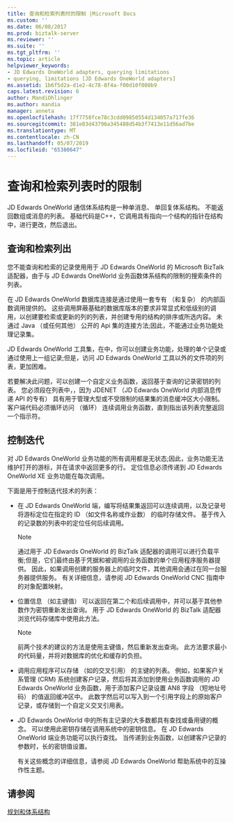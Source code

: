 ```yaml
---
title: 查询和检索列表时的限制 |Microsoft Docs
ms.custom: ''
ms.date: 06/08/2017
ms.prod: biztalk-server
ms.reviewer: ''
ms.suite: ''
ms.tgt_pltfrm: ''
ms.topic: article
helpviewer_keywords:
- JD Edwards OneWorld adapters, querying limitations
- querying, limitations [JD Edwards OneWorld adapters]
ms.assetid: 1b6f5d2a-d1e2-4c78-8f4a-f00d10f008b9
caps.latest.revision: 6
author: MandiOhlinger
ms.author: mandia
manager: anneta
ms.openlocfilehash: 17f7758fce78c3cdd09850554d134057a717fe36
ms.sourcegitcommit: 381e83d43796a345488d54b3f7413e11d56ad7be
ms.translationtype: MT
ms.contentlocale: zh-CN
ms.lasthandoff: 05/07/2019
ms.locfileid: "65380647"
---
```

# <a name="limitations-when-querying-and-retrieving-lists"></a>查询和检索列表时的限制
JD Edwards OneWorld 通信体系结构是一种单消息、 单回复体系结构。 不能返回数组或消息的列表。 基础代码是C++，它调用具有指向一个结构的指针在结构中，进行更改，然后退出。  
  
## <a name="querying-and-retrieving-lists"></a>查询和检索列出  
 您不能查询和检索的记录使用用于 JD Edwards OneWorld 的 Microsoft BizTalk 适配器，由于与 JD Edwards OneWorld 业务函数体系结构的限制的搜索条件的列表。  
  
 在 JD Edwards OneWorld 数据库连接是通过使用一套专有 （和复杂） 的内部函数调用提供的。 这些调用屏蔽基础的数据库版本的要求非常显式和低级别的调用，以创建要检索或更新的列的列表，并创建专用的结构的排序或所选内容。 未通过 Java （或任何其他） 公开的 Api 集的连接方法;因此，不能通过业务功能处理记录集。  
  
 JD Edwards OneWorld 工具集，在中，你可以创建业务功能，处理的单个记录或通过使用上一组记录;但是，访问 JD Edwards OneWorld 工具以外的文件项的列表，更加困难。  
  
 若要解决此问题，可以创建一个自定义业务函数，返回基于查询的记录密钥的列表。 您必须段在列表中，，因为 JDENET （JD Edwards OneWorld 内部消息传递 API 的专有） 具有用于管理大型或不受限制的结果集的消息缓冲区大小限制。 客户端代码必须循环访问 （循环） 连续调用业务函数，直到指出该列表完整返回一个指示符。  
  
## <a name="controlling-iteration"></a>控制迭代  
 对 JD Edwards OneWorld 业务功能的所有调用都是无状态;因此，业务功能无法维护打开的游标，并在请求中返回更多的行。 定位信息必须传递到 JD Edwards OneWorld XE 业务功能在每次调用。  
  
 下面是用于控制迭代技术的列表：  
  
- 在 JD Edwards OneWorld 端，编写将结果集返回可以连续调用，以及记录号将游标定位在指定的 ID （如文件名称或作业数） 的临时存储文件。 基于传入的记录数的列表中的定位任何后续调用。  
  
  > [!NOTE]
  >  通过用于 JD Edwards OneWorld 的 BizTalk 适配器的调用可以进行负载平衡;但是，它们最终由基于凭据和被调用的业务函数的单个应用程序服务器提供。 因此，如果调用创建的服务器上的临时文件，其他调用会通过在同一台服务器提供服务。 有关详细信息，请参阅 JD Edwards OneWorld CNC 指南中的对象配置映射。  
  
- 位置信息 （如主键值） 可以返回在第二个和后续调用中，并可以基于其他参数作为密钥重新发出查询。 用于 JD Edwards OneWorld 的 BizTalk 适配器浏览代码存储库中使用此方法。  
  
  > [!NOTE]
  >  前两个技术的建议的方法是使用主键值，然后重新发出查询。 此方法要求最小的代码量，并将对数据库的优化和缓存的负担。  
  
- 调用应用程序可以存储 （如的交叉引用） 的主键的列表。 例如，如果客户关系管理 (CRM) 系统创建客户记录，然后将其添加到使用业务函数调用的 JD Edwards OneWorld 业务函数，用于添加客户记录设置 AN8 字段 （短地址号码） 的值返回缓冲区中。 此数字然后可以写入到一个引用字段上的原始客户记录，或存储到一个自定义交叉引用表。  
  
- JD Edwards OneWorld 中的所有主记录的大多数都具有查找或备用键的概念。 可以使用此密钥存储在调用系统中的密钥信息。 在 JD Edwards OneWorld 端业务功能可以执行查找。 当传递到业务函数，以创建客户记录的参数时，长的密钥值设置。  
  
  有关这些概念的详细信息，请参阅 JD Edwards OneWorld 帮助系统中的互操作性主题。  
  
## <a name="see-also"></a>请参阅  
 [规划和体系结构](../core/planning-and-architecture17.md)